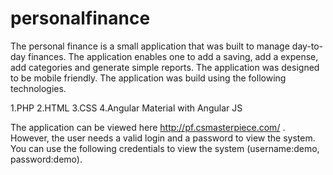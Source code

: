 # personalfinance
The personal finance is a small application that was built to manage day-to-day finances. The application enables one to add a saving, add a expense, add categories and generate simple reports. The application was designed to be mobile friendly. The application was build using the following technologies.

1.PHP
2.HTML
3.CSS
4.Angular Material with Angular JS

The application can be viewed here http://pf.csmasterpiece.com/ . However, the user needs a valid login and a password to view the system. You can use the following credentials to view the system (username:demo, password:demo).
